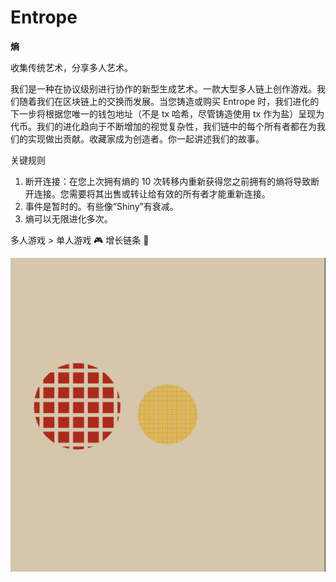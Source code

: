 # Entrope

**熵**

收集传统艺术，分享多人艺术。

我们是一种在协议级别进行协作的新型生成艺术。一款大型多人链上创作游戏。我们随着我们在区块链上的交换而发展。当您铸造或购买 Entrope 时，我们进化的下一步将根据您唯一的钱包地址（不是 tx 哈希，尽管铸造使用 tx 作为盐）呈现为代币。我们的进化趋向于不断增加的视觉复杂性，我们链中的每个所有者都在为我们的实现做出贡献。收藏家成为创造者。你一起讲述我们的故事。

关键规则

1. 断开连接：在您上次拥有熵的 10 次转移内重新获得您之前拥有的熵将导致断开连接。您需要将其出售或转让给有效的所有者才能重新连接。
2. 事件是暂时的。有些像“Shiny”有衰减。
3. 熵可以无限进化多次。

多人游戏 > 单人游戏 🎮 增长链条 🌱

![nft](WX20220903-191256@2x.png)

